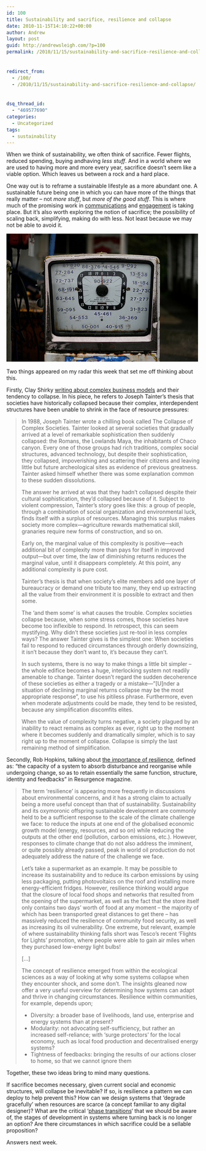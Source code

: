 ```yaml
---
id: 100
title: Sustainability and sacrifice, resilience and collapse
date: 2010-11-15T14:10:22+00:00
author: Andrew
layout: post
guid: http://andrewsleigh.com/?p=100
permalink: /2010/11/15/sustainability-and-sacrifice-resilience-and-collapse/


redirect_from:
  - /100/
  - /2010/11/15/sustainability-and-sacrifice-resilience-and-collapse/


dsq_thread_id:
  - "469577690"
categories:
  - Uncategorized
tags:
  - sustainability
---
```

When we think of sustainability, we often think of sacrifice. Fewer flights, reduced spending, buying andhaving _less stuff_. And in a world where we are used to having more and more every year, sacrifice doesn&#8217;t seem like a viable option. Which leaves us between a rock and a hard place.

One way out is to reframe a sustainable lifestyle as a more abundant one. A sustainable future being one in which you can have more of the things that really matter – not _more stuff_, but _more of the good stuff_. This is where much of the promising work in [communications](http://www.futerra.co.uk/blog/611) and [engagement](http://www.transitionnetwork.org/patterns/getting-started/visioning) is taking place. But it&#8217;s also worth exploring the notion of sacrifice; the possibility of scaling back, simplifying, making do with less. Not least because we may not be able to avoid it. <!--more-->

[<img class="border" src="/assets/flickr/5153557443_17625ef9c0.jpg" alt="Disused petrol pump"     />](http://www.flickr.com/photos/33199451@N06/5153557443/in/set-72157624995183179/ "Disused petrol pump")

Two things appeared on my radar this week that set me off thinking about this. 

Firstly, Clay Shirky [writing about complex business models](http://www.shirky.com/weblog/2010/04/the-collapse-of-complex-business-models/) and their tendency to collapse. In his piece, he refers to Joseph Tainter&#8217;s thesis that societies have historically collapsed because their complex, interdependent structures have been unable to shrink in the face of resource pressures:

> In 1988, Joseph Tainter wrote a chilling book called The Collapse of Complex Societies. Tainter looked at several societies that gradually arrived at a level of remarkable sophistication then suddenly collapsed: the Romans, the Lowlands Maya, the inhabitants of Chaco canyon. Every one of those groups had rich traditions, complex social structures, advanced technology, but despite their sophistication, they collapsed, impoverishing and scattering their citizens and leaving little but future archeological sites as evidence of previous greatness. Tainter asked himself whether there was some explanation common to these sudden dissolutions.
> 
> The answer he arrived at was that they hadn’t collapsed despite their cultural sophistication, they’d collapsed because of it. Subject to violent compression, Tainter’s story goes like this: a group of people, through a combination of social organization and environmental luck, finds itself with a surplus of resources. Managing this surplus makes society more complex—agriculture rewards mathematical skill, granaries require new forms of construction, and so on.
> 
> Early on, the marginal value of this complexity is positive—each additional bit of complexity more than pays for itself in improved output—but over time, the law of diminishing returns reduces the marginal value, until it disappears completely. At this point, any additional complexity is pure cost.
> 
> Tainter’s thesis is that when society’s elite members add one layer of bureaucracy or demand one tribute too many, they end up extracting all the value from their environment it is possible to extract and then some.
> 
> The ‘and them some’ is what causes the trouble. Complex societies collapse because, when some stress comes, those societies have become too inflexible to respond. In retrospect, this can seem mystifying. Why didn’t these societies just re-tool in less complex ways? The answer Tainter gives is the simplest one: When societies fail to respond to reduced circumstances through orderly downsizing, it isn’t because they don’t want to, it’s because they can’t.
> 
> In such systems, there is no way to make things a little bit simpler – the whole edifice becomes a huge, interlocking system not readily amenable to change. Tainter doesn’t regard the sudden decoherence of these societies as either a tragedy or a mistake—”[U]nder a situation of declining marginal returns collapse may be the most appropriate response”, to use his pitiless phrase. Furthermore, even when moderate adjustments could be made, they tend to be resisted, because any simplification discomfits elites.
> 
> When the value of complexity turns negative, a society plagued by an inability to react remains as complex as ever, right up to the moment where it becomes suddenly and dramatically simpler, which is to say right up to the moment of collapse. Collapse is simply the last remaining method of simplification.

Secondly, Rob Hopkins, talking about [the importance of resilience](http://transitionculture.org/2009/10/21/resilience-thinking-an-article-for-the-latest-resurgence/), defined as: “the capacity of a system to absorb disturbance and reorganise while undergoing change, so as to retain essentially the same function, structure, identity and feedbacks” in Resurgence magazine.

> The term ‘resilience’ is appearing more frequently in discussions about environmental concerns, and it has a strong claim to actually being a more useful concept than that of sustainability. Sustainability and its oxymoronic offspring sustainable development are commonly held to be a sufficient response to the scale of the climate challenge we face: to reduce the inputs at one end of the globalised economic growth model (energy, resources, and so on) while reducing the outputs at the other end (pollution, carbon emissions, etc.). However, responses to climate change that do not also address the imminent, or quite possibly already passed, peak in world oil production do not adequately address the nature of the challenge we face.
> 
> Let’s take a supermarket as an example. It may be possible to increase its sustainability and to reduce its carbon emissions by using less packaging, putting photovoltaics on the roof and installing more energy-efficient fridges. However, resilience thinking would argue that the closure of local food shops and networks that resulted from the opening of the supermarket, as well as the fact that the store itself only contains two days’ worth of food at any moment – the majority of which has been transported great distances to get there – has massively reduced the resilience of community food security, as well as increasing its oil vulnerability. One extreme, but relevant, example of where sustainability thinking falls short was Tesco’s recent ‘Flights for Lights’ promotion, where people were able to gain air miles when they purchased low-energy light bulbs!
> 
> [&#8230;]
> 
> The concept of resilience emerged from within the ecological sciences as a way of looking at why some systems collapse when they encounter shock, and some don’t. The insights gleaned now offer a very useful overview for determining how systems can adapt and thrive in changing circumstances. Resilience within communities, for example, depends upon;
> 
>   * Diversity: a broader base of livelihoods, land use, enterprise and energy systems than at present?
>   * Modularity: not advocating self-sufficiency, but rather an increased self-reliance; with ‘surge protectors’ for the local economy, such as local food production and decentralised energy systems?
>   * Tightness of feedbacks: bringing the results of our actions closer to home, so that we cannot ignore them

Together, these two ideas bring to mind many questions.

If sacrifice becomes necessary, given current social and economic structures, will collapse be inevitable? If so, is resilience a pattern we can deploy to help prevent this? How can we design systems that &#8216;degrade gracefully&#8217; when resources are scarce (a concept familiar to any digital designer)? What are the critical &#8216;[phase transitions](http://en.wikipedia.org/wiki/Phase_transition)&#8216; that we should be aware of, the stages of development in systems where turning back is no longer an option? Are there circumstances in which sacrifice could be a sellable proposition?

Answers next week.
